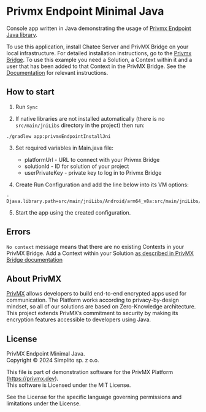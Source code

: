 # Privmx Endpoint Minimal Java

Console app written in Java demonstrating the usage
of [Privmx Endpoint Java library](https://github.com/simplito/privmx-endpoint-java).

To use this application, install Chatee Server and PrivMX Bridge on your local infrastructure. For detailed
installation instructions, go to the [Privmx Bridge](https://github.com/simplito/privmx-bridge).
To use this example you need a Solution, a Context within it and a user that has been added to that Context in
the PrivMX Bridge.
See the [Documentation](https://docs.privmx.dev) for relevant instructions.

## How to start

1. Run `Sync`

2. If native libraries are not installed automatically (there is no `src/main/jniLibs` directory in the project) then
   run:

```shell
./gradlew app:privmxEndpointInstallJni
```

3. Set required variables in Main.java file:
    - platformUrl - URL to connect with your Privmx Bridge
    - solutionId - ID for solution of your project
    - userPrivateKey - private key to log in to Privmx Bridge

4. Create Run Configuration and add the line below into its VM options:

```text
-Djava.library.path=src/main/jniLibs/Android/arm64_v8a:src/main/jniLibs/Android/armeabi_v7a:src/main/jniLibs/Android/x86:src/main/jniLibs/Android/x86_64:src/main/jniLibs/Darwin/arm64:src/main/jniLibs/arm64:src/main/jniLibs/arm64_v8a:src/main/jniLibs/armeabi_v7a:src/main/jniLibs/x86:src/main/jniLibs/x86_64
```

5. Start the app using the created configuration.

## Errors

`No context` message means that there are no existing Contexts in your PrivMX Bridge. Add a Context within your
Solution [as described in PrivMX Bridge documentation](https://github.com/simplito/privmx-bridge)

## About PrivMX

[PrivMX](http://privmx.com)  allows developers to build end-to-end encrypted apps used for communication. The Platform
works according to privacy-by-design mindset, so all of our solutions are based on Zero-Knowledge architecture. This
project extends PrivMX’s commitment to security by making its encryption features accessible to developers using Java.

## License

PrivMX Endpoint Minimal Java. \
Copyright © 2024 Simplito sp. z o.o.

This file is part of demonstration software for the PrivMX Platform (https://privmx.dev). \
This software is Licensed under the MIT License.

See the License for the specific language governing permissions and \
limitations under the License.

